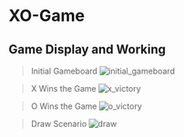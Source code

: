 # XO-Game

## Game Display and Working

> Initial Gameboard
![initial_gameboard](https://user-images.githubusercontent.com/65038837/86123319-e1215280-baf6-11ea-907c-500675679267.png)

> X Wins the Game
![x_victory](https://user-images.githubusercontent.com/65038837/86123457-29d90b80-baf7-11ea-8d13-b718928009d3.png)

> O Wins the Game
![o_victory](https://user-images.githubusercontent.com/65038837/86123479-352c3700-baf7-11ea-9153-a24cfb13295e.png)

> Draw Scenario
![draw](https://user-images.githubusercontent.com/65038837/86123505-3fe6cc00-baf7-11ea-8e0a-aabacd60df69.png)






